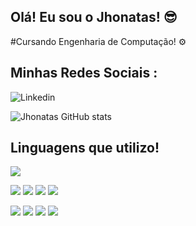 ## Olá! Eu sou o Jhonatas! 😎
#Cursando Engenharia de Computação! ⚙️

## Minhas Redes Sociais : 
![[Linkedin](https://www.linkedin.com/in/jhonataszrc/)](https://img.shields.io/badge/LinkedIn-0077B5?style=for-the-badge&logo=linkedin&logoColor=white)

![Jhonatas GitHub stats](https://github-readme-stats.vercel.app/api?username=jhonataszrc&theme=dark&show_icons=true)

## Linguagens que utilizo!
 
![](https://github-readme-stats.vercel.app/api/top-langs/?username=jhonataszrc&theme=blue-green)

![](https://img.shields.io/badge/HTML5-E34F26?style=for-the-badge&logo=html5&logoColor=white)
![](https://img.shields.io/badge/CSS3-1572B6?style=for-the-badge&logo=css3&logoColor=white)
![](https://img.shields.io/badge/JavaScript-F7DF1E?style=for-the-badge&logo=javascript&logoColor=black)
![](https://img.shields.io/badge/Angular-DD0031?style=for-the-badge&logo=angular&logoColor=white)

![](https://img.shields.io/badge/Node.js-43853D?style=for-the-badge&logo=node.js&logoColor=white)
![](https://img.shields.io/badge/MySQL-00000F?style=for-the-badge&logo=mysql&logoColor=white)
![](https://img.shields.io/badge/Java-ED8B00?style=for-the-badge&logo=openjdk&logoColor=white)
![](https://img.shields.io/badge/Spring-6DB33F?style=for-the-badge&logo=spring&logoColor=white)
![]()
![]()



